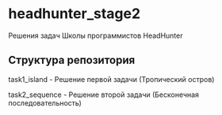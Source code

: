 # headhunter_stage2
Решения задач Школы программистов HeadHunter

## Структура репозитория
task1_island - Решение первой задачи (Тропический остров)

task2_sequence - Решение второй задачи (Бесконечная последовательность)
